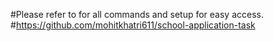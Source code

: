 #Please refer to for all commands and setup for easy access. 
#https://github.com/mohitkhatri611/school-application-task